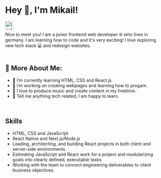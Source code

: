 # Hey 👋, I'm Mikail!

<a href="https://www.instagram.com/mkailsyn/" target="_blank"> <img align="left" src="https://www.uni-giessen.de/fbz/svc/ahs/archiv-inhalte-vor-2021/bilder/instagramlogo/image" alt="Instagram" height="27px"/> </a> 
<br> <br>
Nice to meet you! I am a junior frontend web developer 🌐 who lives in germany. I am learning how to code and it's very exciting! I love exploring new tech stack 💻 and redesign websites.
<br> <br>
## 🧐 More About Me:

- 🌱 I’m currently learning HTML, CSS and React.js.
- 🔭 I’m working on creating webpages and learning how to progam.
- 🎹 I love to produce music and create content in my freetime.
- 💬 Tell me anything tech related, I am happy to learn.
<br>

## Skills

- HTML, CSS and JavaScript
- React Native and Next.js/Node.js
- Leading, architecting, and building React projects in both client and server-side environments
- Estimating JavaScript and React work for a project and modularizing goals into clearly defined, executable tasks
- Working with the team to connect engineering deliverables to client business objectives.
